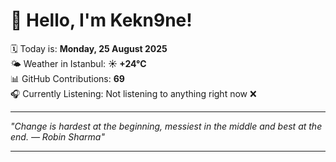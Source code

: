 # 👋 Hello, I'm Kekn9ne!

🗓️ Today is: **Monday, 25 August 2025**  
🌤️ Weather in Istanbul: **☀️   +24°C**  
📊 GitHub Contributions: **69**  
🎧 Currently Listening: Not listening to anything right now ❌

---

_"Change is hardest at the beginning, messiest in the middle and best at the end. — *Robin Sharma*"_

---
